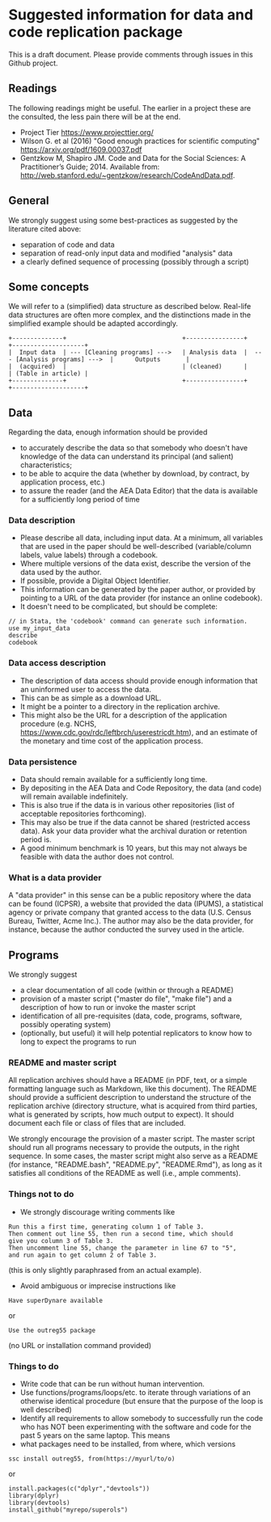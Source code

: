 # Suggested information for data and code replication package
This is a draft document. Please provide comments through issues in this Github project.

## Readings
The following readings might be useful. The earlier in a project these are the consulted, the less pain there will be at the end.

- Project Tier https://www.projecttier.org/
- Wilson G. et al (2016) "Good enough practices for scientific computing" https://arxiv.org/pdf/1609.00037.pdf
- Gentzkow M, Shapiro JM. Code and Data for the Social Sciences: A Practitioner’s Guide; 2014. Available from: http://web.stanford.edu/~gentzkow/research/CodeAndData.pdf.


## General
We strongly suggest using some best-practices as suggested by the literature cited above:
- separation of code and data
- separation of read-only input data and modified "analysis" data
- a clearly defined sequence of processing (possibly through a script)


## Some concepts
We will refer to a (simplified) data structure as described below. Real-life data structures are often more complex, and the distinctions made in the simplified example should be adapted accordingly.
```
+--------------+                                +----------------+                                +--------------------+
|  Input data  | --- [Cleaning programs] --->   | Analysis data  |  --- [Analysis programs] --->  |      Outputs       |
|  (acquired)  |                                | (cleaned)      |                                | (Table in article) |
+--------------+                                +----------------+                                +--------------------+
```

## Data
Regarding the data, enough information should be provided
- to accurately describe the data so that somebody who doesn't have knowledge of the data can understand its principal (and salient) characteristics;
- to be able to acquire the data (whether by download, by contract, by application process, etc.)
- to assure the reader (and the AEA Data Editor) that the data is available for a sufficiently long period of time

### Data description
-  Please describe all data, including input data. At a minimum, all variables that are used in the paper should be well-described (variable/column labels, value labels) through a codebook.
-  Where multiple versions of the data exist, describe the version of the data used by the author.
-  If possible, provide a Digital Object Identifier.
-  This information can be generated by the paper author, or provided by pointing to a URL of the data provider (for instance an online codebook).
-  It doesn't need to be complicated, but should be complete:
```
// in Stata, the 'codebook' command can generate such information.
use my_input_data
describe
codebook
```
### Data access description
-  The description of data access should provide enough information that an uninformed user to access the data.
-  This can be as simple as a download URL.
-  It might be a pointer to a directory in the replication archive.
-  This might also be the URL for a description of the application procedure (e.g. NCHS, https://www.cdc.gov/rdc/leftbrch/userestricdt.htm), and an estimate of the monetary and time cost of the application process.

### Data persistence
-  Data should remain available for a sufficiently long time.
-  By depositing in the AEA Data and Code Repository, the data (and code) will remain available indefinitely.
-  This is also true if the data is in various other repositories (list of acceptable repositories forthcoming).
-  This may also be true if the data cannot be shared (restricted access data). Ask your data provider what the archival duration or retention period is.
-  A good minimum benchmark is 10 years, but this may not always be feasible with data the author does not control.

### What is a data provider
A "data provider" in this sense can be a public repository where the data can be found (ICPSR), a website that provided the data (IPUMS), a statistical agency or private company that granted access to the data (U.S. Census Bureau, Twitter, Acme Inc.).
The author may also be the data provider, for instance, because the author conducted the survey used in the article.

## Programs
We strongly suggest
- a clear documentation of all code (within or through a README)
- provision of a master script ("master do file", "make file") and a description of how to run or invoke the master script
- identification of all pre-requisites (data, code, programs, software, possibly operating system)
- (optionally, but useful) it will help potential replicators to know how to long to expect the programs to run

### README and master script
All replication archives should have a README (in PDF, text, or a simple formatting language such as Markdown, like this document). The README should provide a sufficient description to understand the structure of the replication archive (directory structure, what is acquired from third parties, what is generated by scripts, how much output to expect). It should document each file or class of files that are included.

We strongly encourage the provision of a master script. The master script should run all programs necessary to provide the outputs, in the right sequence. In some cases, the master script might also serve as a README (for instance, "README.bash", "README.py", "README.Rmd"), as long as it satisfies all conditions of the README as well (i.e., ample comments).

### Things not to do
-  We strongly discourage writing comments like
```
Run this a first time, generating column 1 of Table 3.
Then comment out line 55, then run a second time, which should
give you column 3 of Table 3.
Then uncomment line 55, change the parameter in line 67 to "5",
and run again to get column 2 of Table 3.
```
(this is only slightly paraphrased from an actual example).
-  Avoid ambiguous or imprecise instructions  like
```
Have superDynare available
```
or
```
Use the outreg55 package
```
(no URL or installation command provided)

### Things to do
-  Write code that can be run without human intervention.
-  Use functions/programs/loops/etc. to iterate through variations of an otherwise identical procedure (but ensure that the purpose of the loop is well described)
-  Identify all requirements to allow somebody to successfully run the code who has NOT been experimenting with the software and code for the past 5 years on the same laptop. This means
  -  what packages need to be installed, from where, which versions
  ```{stata}
  ssc install outreg55, from(https://myurl/to/o)
  ```
  or
  ```{r}
  install.packages(c("dplyr","devtools"))
  library(dplyr)
  library(devtools)
  install_github("myrepo/superols")
  ```
  
